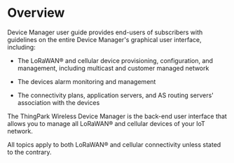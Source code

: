 # Overview

Device Manager user guide provides end-users of subscribers with
guidelines on the entire Device Manager's graphical user interface,
including:

- The LoRaWAN® and cellular device provisioning, configuration, and
  management, including multicast and customer managed network

- The devices alarm monitoring and management

- The connectivity plans, application servers, and AS routing servers'
  association with the devices

The ThingPark Wireless Device Manager is the back-end user interface
that allows you to manage all LoRaWAN® and cellular devices of your IoT
network.

All topics apply to both LoRaWAN® and cellular connectivity unless
stated to the contrary.
